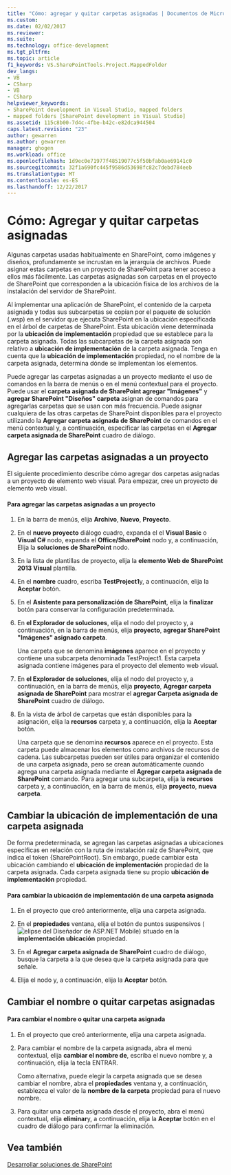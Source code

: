 ```yaml
---
title: "Cómo: agregar y quitar carpetas asignadas | Documentos de Microsoft"
ms.custom: 
ms.date: 02/02/2017
ms.reviewer: 
ms.suite: 
ms.technology: office-development
ms.tgt_pltfrm: 
ms.topic: article
f1_keywords: VS.SharePointTools.Project.MappedFolder
dev_langs:
- VB
- CSharp
- VB
- CSharp
helpviewer_keywords:
- SharePoint development in Visual Studio, mapped folders
- mapped folders [SharePoint development in Visual Studio]
ms.assetid: 115c8b00-7d4c-4fbe-b42c-e82dca944504
caps.latest.revision: "23"
author: gewarren
ms.author: gewarren
manager: ghogen
ms.workload: office
ms.openlocfilehash: 1d9ec0e71977f48519077c5f50bfab0ae69141c0
ms.sourcegitcommit: 32f1a690fc445f9586d53698fc82c7debd784eeb
ms.translationtype: MT
ms.contentlocale: es-ES
ms.lasthandoff: 12/22/2017
---
```

# <a name="how-to-add-and-remove-mapped-folders"></a>Cómo: Agregar y quitar carpetas asignadas
  Algunas carpetas usadas habitualmente en SharePoint, como imágenes y diseños, profundamente se incrustan en la jerarquía de archivos. Puede asignar estas carpetas en un proyecto de SharePoint para tener acceso a ellos más fácilmente. Las carpetas asignadas son carpetas en el proyecto de SharePoint que corresponden a la ubicación física de los archivos de la instalación del servidor de SharePoint.  
  
 Al implementar una aplicación de SharePoint, el contenido de la carpeta asignada y todas sus subcarpetas se copian por el paquete de solución (.wsp) en el servidor que ejecuta SharePoint en la ubicación especificada en el árbol de carpetas de SharePoint. Esta ubicación viene determinada por la **ubicación de implementación** propiedad que se establece para la carpeta asignada. Todas las subcarpetas de la carpeta asignada son relativo a **ubicación de implementación** de la carpeta asignada. Tenga en cuenta que la **ubicación de implementación** propiedad, no el nombre de la carpeta asignada, determina dónde se implementan los elementos.  
  
 Puede agregar las carpetas asignadas a un proyecto mediante el uso de comandos en la barra de menús o en el menú contextual para el proyecto. Puede usar el **carpeta asignada de SharePoint agregar "Imágenes"** y **agregar SharePoint "Diseños" carpeta** asignan de comandos para agregarlas carpetas que se usan con más frecuencia. Puede asignar cualquiera de las otras carpetas de SharePoint disponibles para el proyecto utilizando la **Agregar carpeta asignada de SharePoint** de comandos en el menú contextual y, a continuación, especificar las carpetas en el **Agregar carpeta asignada de SharePoint** cuadro de diálogo.  
  
## <a name="adding-mapped-folders-to-a-project"></a>Agregar las carpetas asignadas a un proyecto  
 El siguiente procedimiento describe cómo agregar dos carpetas asignadas a un proyecto de elemento web visual. Para empezar, cree un proyecto de elemento web visual.  
  
#### <a name="to-add-mapped-folders-to-a-project"></a>Para agregar las carpetas asignadas a un proyecto  
  
1.  En la barra de menús, elija **Archivo**, **Nuevo**, **Proyecto**.  
  
2.  En el **nuevo proyecto** diálogo cuadro, expanda el el **Visual Basic** o **Visual C#** nodo, expanda el **Office/SharePoint** nodo y, a continuación, Elija la **soluciones de SharePoint** nodo.  
  
3.  En la lista de plantillas de proyecto, elija la **elemento Web de SharePoint 2013 Visual** plantilla.  
  
4.  En el **nombre** cuadro, escriba **TestProject1**y, a continuación, elija la **Aceptar** botón.  
  
5.  En el **Asistente para personalización de SharePoint**, elija la **finalizar** botón para conservar la configuración predeterminada.  
  
6.  En **el Explorador de soluciones**, elija el nodo del proyecto y, a continuación, en la barra de menús, elija **proyecto**, **agregar SharePoint "Imágenes" asignado carpeta**.  
  
     Una carpeta que se denomina **imágenes** aparece en el proyecto y contiene una subcarpeta denominada TestProject1. Esta carpeta asignada contiene imágenes para el proyecto del elemento web visual.  
  
7.  En **el Explorador de soluciones**, elija el nodo del proyecto y, a continuación, en la barra de menús, elija **proyecto**, **Agregar carpeta asignada de SharePoint** para mostrar el **agregar Carpeta asignada de SharePoint** cuadro de diálogo.  
  
8.  En la vista de árbol de carpetas que están disponibles para la asignación, elija la **recursos** carpeta y, a continuación, elija la **Aceptar** botón.  
  
     Una carpeta que se denomina **recursos** aparece en el proyecto. Esta carpeta puede almacenar los elementos como archivos de recursos de cadena. Las subcarpetas pueden ser útiles para organizar el contenido de una carpeta asignada, pero se crean automáticamente cuando agrega una carpeta asignada mediante el **Agregar carpeta asignada de SharePoint** comando. Para agregar una subcarpeta, elija la **recursos** carpeta y, a continuación, en la barra de menús, elija **proyecto**, **nueva carpeta**.  
  
## <a name="changing-the-deployment-location-of-a-mapped-folder"></a>Cambiar la ubicación de implementación de una carpeta asignada  
 De forma predeterminada, se agregan las carpetas asignadas a ubicaciones específicas en relación con la ruta de instalación raíz de SharePoint, que indica el token {SharePointRoot}. Sin embargo, puede cambiar esta ubicación cambiando el **ubicación de implementación** propiedad de la carpeta asignada. Cada carpeta asignada tiene su propio **ubicación de implementación** propiedad.  
  
#### <a name="to-change-the-deployment-location-of-a-mapped-folder"></a>Para cambiar la ubicación de implementación de una carpeta asignada  
  
1.  En el proyecto que creó anteriormente, elija una carpeta asignada.  
  
2.  En el **propiedades** ventana, elija el botón de puntos suspensivos (![elipse del Diseñador de ASP.NET Mobile](../sharepoint/media/mwellipsis.gif "elipse del Diseñador de ASP.NET Mobile")) situado en la **implementación ubicación** propiedad.  
  
3.  En el **Agregar carpeta asignada de SharePoint** cuadro de diálogo, busque la carpeta a la que desea que la carpeta asignada para que señale.  
  
4.  Elija el nodo y, a continuación, elija la **Aceptar** botón.  
  
## <a name="renaming-or-removing-mapped-folders"></a>Cambiar el nombre o quitar carpetas asignadas  
  
#### <a name="to-rename-or-remove-a-mapped-folder"></a>Para cambiar el nombre o quitar una carpeta asignada  
  
1.  En el proyecto que creó anteriormente, elija una carpeta asignada.  
  
2.  Para cambiar el nombre de la carpeta asignada, abra el menú contextual, elija **cambiar el nombre de**, escriba el nuevo nombre y, a continuación, elija la tecla ENTRAR.  
  
     Como alternativa, puede elegir la carpeta asignada que se desea cambiar el nombre, abra el **propiedades** ventana y, a continuación, establezca el valor de la **nombre de la carpeta** propiedad para el nuevo nombre.  
  
3.  Para quitar una carpeta asignada desde el proyecto, abra el menú contextual, elija **eliminar**y, a continuación, elija la **Aceptar** botón en el cuadro de diálogo para confirmar la eliminación.  
  
## <a name="see-also"></a>Vea también  
 [Desarrollar soluciones de SharePoint](../sharepoint/developing-sharepoint-solutions.md)  
  
  